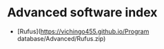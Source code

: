 # Advanced software index
- [Rufus](https://vichingo455.github.io/Program database/Advanced/Rufus.zip)
